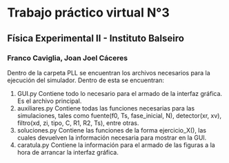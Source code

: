 # Trabajo práctico virtual N°3
## Física Experimental II - Instituto Balseiro
### Franco Caviglia, Joan Joel Cáceres

Dentro de la carpeta PLL se encuentran los archivos necesarios para la ejecución del simulador. Dentro de esta se encuentran:

1. GUI.py Contiene todo lo necesario para el armado de la interfaz gráfica. Es el archivo principal.
2. auxiliares.py Contiene todas las funciones necesarias para las simulaciones, tales como fuente(f0, Ts, fase_inicial, N), detector(xr, xv), filtro(xd, zi, tipo, C, R1, R2, Ts),
entre otras.
3. soluciones.py Contiene las funciones de la forma ejercicio_X(), las cuales devuelven la información necesaria para mostrar en la GUI.
4. caratula.py Contiene la información para el armado de las figuras a la hora de arrancar la interfaz gráfica.


